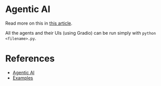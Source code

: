 # Agentic AI
Read more on this in [this article](https://www.linkedin.com/posts/prasad-n-85595b14b_agenticai-aiagents-ai-activity-7327612898816487424-A4E4?utm_source=share&utm_medium=member_desktop&rcm=ACoAACRFQAEBo2NJwtpN0Cur9pjobg-OKRmGduU).

All the agents and their UIs (using Gradio) can be run simply with `python <filename>.py`. 

# References
- [Agentic AI](https://ai.pydantic.dev/agents/#introduction)
- [Examples](https://ai.pydantic.dev/examples/)